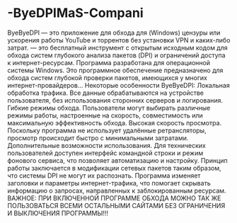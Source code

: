 # -ByeDPIMaS-Compani
ByeByeDPI — это приложение для обхода для (Windows) цензуры или ускорения работы YouTube и торрентов без установки VPN и каких-либо затрат.
— это бесплатный инструмент с открытым исходным кодом для обхода систем глубокого анализа пакетов (DPI) и ограничений доступа к интернет-ресурсам. Программа разработана для операционной системы Windows. 
 Это программное обеспечение предназначено для обхода систем глубокой проверки пакетов, имеющихся у многих интернет-провайдеров...
Некоторые особенности ByeByeDPI:
Локальная обработка трафика. Все данные обрабатываются на устройстве пользователя, без использования сторонних серверов и логирования.
Гибкие режимы обхода. Пользователи могут выбирать различные режимы работы, настроенные на скорость, совместимость или максимальную эффективность обхода.
Высокая скорость просмотра. Поскольку программа не использует удалённые ретрансляторы, просмотр происходит быстро с минимальными затратами.
Дополнительные возможности использования. Для технических пользователей доступен интерфейс командной строки и режим фонового сервиса, что позволяет автоматизацию и настройку.
 Принцип работы заключается в модификации сетевых пакетов таким образом, что системы DPI не могут их распознать. Программа изменяет заголовки и параметры интернет-трафика, что помогает скрывать информацию о запросах, направленных к заблокированным ресурсам.
 ВАЖНОЕ: ПРИ ВКЛЮЧЕННОЙ ПРОГРАММЕ ОБХОДА МОЖНО ТАК ЖЕ ПОЛЬЗОВАТЬСЯ ВСЕМИ ОСТАЛЬНЫМИ САЙТАМИ БЕЗ ОГРАНИЧЕНИЯ И ВЫКЛЮЧЕНИЯ ПРОГРАММЫ!!!
